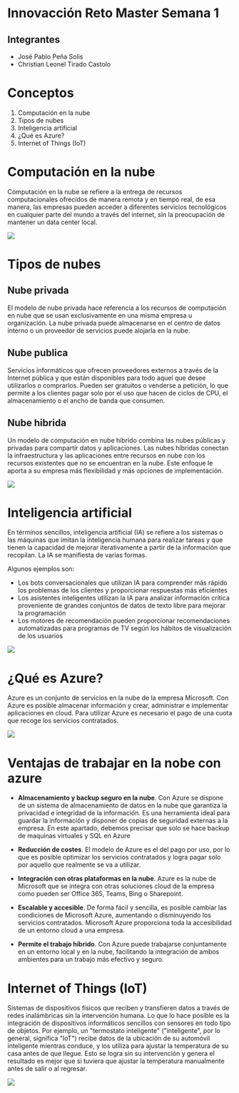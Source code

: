 # Innovacción Reto Master Semana 1

## Integrantes

- José Pablo Peña Solis
- Christian Leonel Tirado Castolo


# Conceptos

<ol>
<li>Computación en la nube</li>
<li>Tipos de nubes</li>
<li>Inteligencia artificial</li>
<li>¿Qué es Azure?</li>
<li>Internet of Things (IoT)</li>
</ol>

# Computación en la nube


<p>Computación en la nube se refiere a la entrega de recursos computacionales ofrecidos de manera remota y en tiempo real, de esa manera, las empresas pueden acceder a diferentes servicios tecnológicos en cualquier parte del mundo a través del internet, sin la preocupación de mantener un data center local.</p>

![](https://www.galdon.com/wp-content/uploads/2013/05/guia-cloud-computing-galdon-software-1024x576.jpg)

# Tipos de nubes

<h2>Nube privada</h2>

<p> El modelo de nube privada hace referencia a los recursos de computación en nube que se usan exclusivamente en una misma empresa u organización. La nube privada puede almacenarse en el centro de datos interno o un proveedor de servicios puede alojarla en la nube. </p>

<h2>Nube publica</h2>

<p> Servicios informáticos que ofrecen proveedores externos a través de la Internet pública y que están disponibles para todo aquel que desee utilizarlos o comprarlos. Pueden ser gratuitos o venderse a petición, lo que permite a los clientes pagar solo por el uso que hacen de ciclos de CPU, el almacenamiento o el ancho de banda que consumen. </p>

<h2>Nube hibrida</h2>

<p> Un modelo de computación en nube híbrido combina las nubes públicas y privadas para compartir datos y aplicaciones. Las nubes híbridas conectan la infraestructura y las aplicaciones entre recursos en nube con los recursos existentes que no se encuentran en la nube. Este enfoque le aporta a su empresa más flexibilidad y más opciones de implementación. </p>

![](https://noticias.ebiz.pe/wp-content/uploads/2020/12/Banners.png)


# Inteligencia artificial

<p> En términos sencillos, inteligencia artificial (IA) se refiere a los sistemas o las máquinas que imitan la inteligencia humana para realizar tareas y que tienen la capacidad de mejorar iterativamente a partir de la información que recopilan. La IA se manifiesta de varias formas.</p>

<p>Algunos ejemplos son: </p>

- Los bots conversacionales que utilizan IA para comprender más rápido los problemas de los clientes y proporcionar respuestas más eficientes
- Los asistentes inteligentes utilizan la IA para analizar información crítica proveniente de grandes conjuntos de datos de texto libre para mejorar la programación
- Los motores de recomendación pueden proporcionar recomendaciones automatizadas para programas de TV según los hábitos de visualización de los usuarios

![](https://hardzone.es/app/uploads-hardzone.es/2020/09/Inteligencia-Artificial.jpg)

# ¿Qué es Azure?

<p> Azure es un conjunto de servicios en la nube de la empresa Microsoft. Con Azure es posible almacenar información y crear, administrar e implementar aplicaciones en cloud. Para utilizar Azure es necesario el pago de una cuota que recoge los servicios contratados.  </p>

![](https://3.bp.blogspot.com/-VxJ-tkaLE7I/XNR-uIqVHfI/AAAAAAAACAA/1uzwJG_EzFsGekvZQEtlAhJnbWUCUxJrwCLcBGAs/s1600/1__HYOZExV1wV2f0OrfZ9YcA.png)

<h1>Ventajas de trabajar en la nobe con azure</h1>

- **Almacenamiento y backup seguro en la nube**. Con Azure se dispone de un sistema de almacenamiento de datos en la nube que garantiza la privacidad e integridad de la información. Es una herramienta ideal para guardar la información y disponer de copias de seguridad externas a la empresa. En este apartado, debemos precisar que solo se hace backup de maquinas virtuales y SQL en Azure 

- **Reducción de costes**. El modelo de Azure es el del pago por uso, por lo que es posible optimizar los servicios contratados y logra pagar solo por aquello que realmente se va a utilizar. 

- **Integración con otras plataformas en la nube**. Azure es la nube de Microsoft que se integra con otras soluciones cloud de la empresa como pueden ser Office 365, Teams, Bing o Sharepoint. 

- **Escalable y accesible**. De forma fácil y sencilla, es posible cambiar las condiciones de Microsoft Azure, aumentando o disminuyendo los servicios contratados. Microsoft Azure proporciona toda la accesibilidad de un entorno cloud a una empresa. 

- **Permite el trabajo híbrido**. Con Azure puede trabajarse conjuntamente en un entorno local y en la nube, facilitando la integración de ambos ambientes para un trabajo más efectivo y seguro. 

# Internet of Things (IoT)

<p> Sistemas de dispositivos físicos que reciben y transfieren datos a través de redes inalámbricas sin la intervención humana. Lo que lo hace posible es la integración de dispositivos informáticos sencillos con sensores en todo tipo de objetos. Por ejemplo, un "termostato inteligente" ("inteligente", por lo general, significa "IoT") recibe datos de la ubicación de su automóvil inteligente mientras conduce, y los utiliza para ajustar la temperatura de su casa antes de que llegue. Esto se logra sin su intervención y genera el resultado es mejor que si tuviera que ajustar la temperatura manualmente antes de salir o al regresar. </p>

![](https://www.muycanal.com/wp-content/uploads/2020/02/Mercado-IoT-crece-Espa%C3%B1a.jpg)